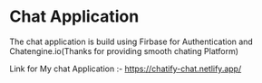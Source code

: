# Chat Application

The chat application is build using Firbase for Authentication and Chatengine.io(Thanks for providing smooth chating Platform)

Link for My chat Application :- https://chatify-chat.netlify.app/
